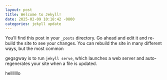 ```yaml
---
layout: post
title: Welcome to Jekyll!
date: 2025-02-09 10:18:42 -0800
categories: jekyll update
---
```

You’ll find this post in your `_posts` directory. Go ahead and edit it and re-build the site to see your changes. You can rebuild the site in many different ways, but the most common 

gegsgway is to run `jekyll serve`, which launches a web server and auto-regenerates your site when a file is updated.

helllllllo
